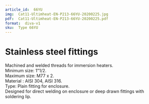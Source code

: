 ```yaml
---
article_id:  66YU
img:  Cat11-Ultimheat-EN-P213-66YU-20200225.jpg
pdf:  Cat11-Ultimheat-EN-P213-66YU-20200225.pdf
format:  diva-v1
sku:  Type 66YU
---
```

# Stainless steel fittings

Machined and welded threads for immersion heaters.  
Minimum size: 1"1/2.  
Maximum size: M77 x 2.  
Material : AISI 304, AISI 316.  
Type: Plain fitting for enclosure.  
Designed for direct welding on enclosure or deep drawn fittings with soldering lip.  

